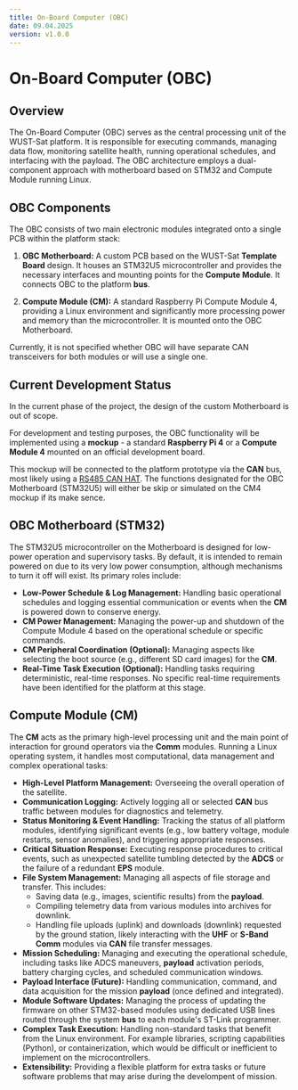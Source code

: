 ```yaml
---
title: On-Board Computer (OBC)
date: 09.04.2025
version: v1.0.0
---
```


# On-Board Computer (OBC)

## Overview

The On-Board Computer (OBC) serves as the central processing unit of the
WUST-Sat platform. It is responsible for executing commands, managing data flow,
monitoring satellite health, running operational schedules, and interfacing with
the payload. The OBC architecture employs a dual-component approach with
motherboard based on STM32 and Compute Module running Linux.


## OBC Components

The OBC consists of two main electronic modules integrated onto a single PCB
within the platform stack:

1.  **OBC Motherboard:** A custom PCB based on the WUST-Sat **Template Board**
    design. It houses an STM32U5 microcontroller and provides the necessary
    interfaces and mounting points for the **Compute Module**. It connects
    OBC to the platform **bus**.

2.  **Compute Module (CM):** A standard Raspberry Pi Compute Module 4,
    providing a Linux environment and significantly more processing power and
    memory than the microcontroller. It is mounted onto the OBC Motherboard.

Currently, it is not specified whether OBC will have separate CAN transceivers
for both modules or will use a single one.


## Current Development Status

In the current phase of the project, the design of the custom Motherboard is
out of scope.

For development and testing purposes, the OBC functionality will be implemented
using a **mockup** - a standard **Raspberry Pi 4** or a **Compute Module 4**
mounted on an official development board.

This mockup will be connected to the platform prototype via the **CAN** bus,
most likely using a [RS485 CAN HAT](https://www.waveshare.com/wiki/RS485_CAN_HAT).
The functions designated for the OBC Motherboard (STM32U5) will either be skip
or simulated on the CM4 mockup if its make sence.


## OBC Motherboard (STM32)

The STM32U5 microcontroller on the Motherboard is designed for low-power
operation and supervisory tasks. By default, it is intended to remain powered on
due to its very low power consumption, although mechanisms to turn it off will
exist. Its primary roles include:

- **Low-Power Schedule & Log Management:** Handling basic operational
  schedules and logging essential communication or events when the **CM**
  is powered down to conserve energy.
- **CM Power Management:** Managing the power-up and shutdown of the Compute
  Module 4 based on the operational schedule or specific commands.
- **CM Peripheral Coordination (Optional):** Managing aspects like selecting
  the boot source (e.g., different SD card images) for the **CM**.
- **Real-Time Task Execution (Optional):** Handling tasks requiring
  deterministic, real-time responses. No specific real-time requirements have
  been identified for the platform at this stage.


## Compute Module (CM)

The **CM** acts as the primary high-level processing unit and the main
point of interaction for ground operators via the **Comm** modules. Running
a Linux operating system, it handles most computational, data management and
complex operational tasks:

- **High-Level Platform Management:** Overseeing the overall operation of the
  satellite.
- **Communication Logging:** Actively logging all or selected **CAN** bus
  traffic between modules for diagnostics and telemetry.
- **Status Monitoring & Event Handling:** Tracking the status of all platform
  modules, identifying significant events (e.g., low battery voltage, module
  restarts, sensor anomalies), and triggering appropriate responses.
- **Critical Situation Response:** Executing response procedures to critical
  events, such as unexpected satellite tumbling detected by the **ADCS** or the
  failure of a redundant **EPS** module.
- **File System Management:** Managing all aspects of file storage and
  transfer. This includes:
    - Saving data (e.g., images, scientific results) from the **payload**.
    - Compiling telemetry data from various modules into archives for downlink.
    - Handling file uploads (uplink) and downloads (downlink) requested by the
      ground station, likely interacting with the **UHF** or **S-Band** **Comm**
      modules via **CAN** file transfer messages.
- **Mission Scheduling:** Managing and executing the operational schedule,
  including tasks like ADCS maneuvers, **payload** activation periods, battery
  charging cycles, and scheduled communication windows.
- **Payload Interface (Future):** Handling communication, command, and data
  acquisition for the mission **payload** (once defined and integrated).
- **Module Software Updates:** Managing the process of updating the firmware on
  other STM32-based modules using dedicated USB lines routed through the system
  **bus** to each module's ST-Link programmer.
- **Complex Task Execution:** Handling non-standard tasks that benefit from the
  Linux environment. For example libraries, scripting capabilities (Python), or
  containerization, which would be difficult or inefficient to implement on the
  microcontrollers.
- **Extensibility:** Providing a flexible platform for extra tasks or future
  software problems that may arise during the develompent of mission.
